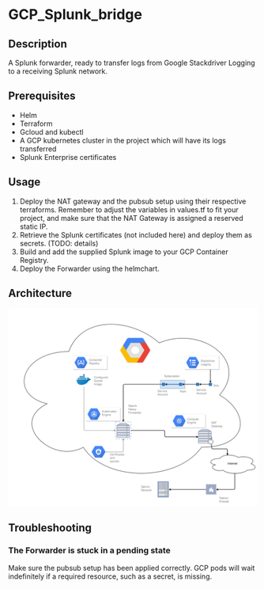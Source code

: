 # GCP\_Splunk\_bridge

## Description
A Splunk forwarder, ready to transfer logs from Google Stackdriver Logging to a receiving Splunk network.

## Prerequisites
* Helm
* Terraform 
* Gcloud and kubectl 
* A GCP kubernetes cluster in the project which will have its logs transferred
* Splunk Enterprise certificates 

## Usage
1. Deploy the NAT gateway and the pubsub setup using their respective terraforms. Remember to adjust the variables in values.tf to fit your project, and make sure that the NAT Gateway is assigned a reserved static IP. 
2. Retrieve the Splunk certificates (not included here) and deploy them as secrets. (TODO: details)
3. Build and add the supplied Splunk image to your GCP Container Registry.
4. Deploy the Forwarder using the helmchart. 

## Architecture
![Architecture](misc/Architecture-v1.png)

## Troubleshooting

### The Forwarder is stuck in a pending state
Make sure the pubsub setup has been applied correctly. GCP pods will wait indefinitely if a required resource, such as a secret, is missing. 
